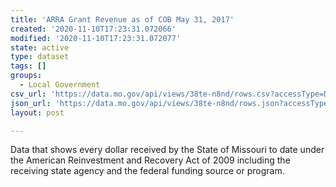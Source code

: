 ```yaml
---
title: 'ARRA Grant Revenue as of COB May 31, 2017'
created: '2020-11-10T17:23:31.072066'
modified: '2020-11-10T17:23:31.072077'
state: active
type: dataset
tags: []
groups:
  - Local Government
csv_url: 'https://data.mo.gov/api/views/38te-n8nd/rows.csv?accessType=DOWNLOAD'
json_url: 'https://data.mo.gov/api/views/38te-n8nd/rows.json?accessType=DOWNLOAD'
layout: post

---
```

Data that shows every dollar received by the State of Missouri to date under the American Reinvestment and Recovery Act of 2009 including the receiving state agency and the federal funding source or program.
